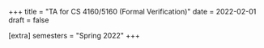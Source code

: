+++
title = "TA for CS 4160/5160 (Formal Verification)"
date = 2022-02-01
draft = false

[extra]
semesters = "Spring 2022"
+++

